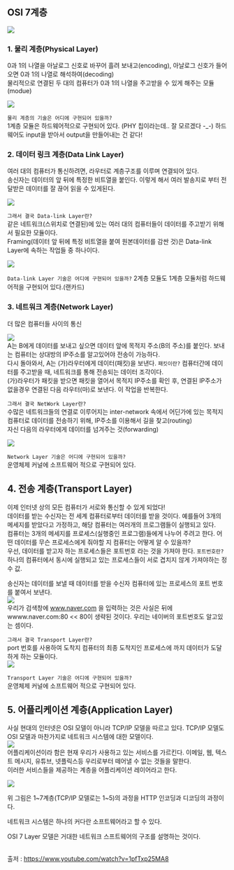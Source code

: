 ## OSI 7계층
<img src = "https://tails5555.github.io/assets/img/post/network/osi_structure.png"/><br>


### 1. 물리 계층(Physical Layer)<br>
0과 1의 나열을 아날로그 신호로 바꾸어 흘려 보내고(encoding), 아날로그 신호가 들어오면 0과 1의 나열로 해석하여(decoding)<br>
물리적으로 연결된 두 대의 컴퓨터가 0과 1의 나열을 주고받을 수 있게 해주는 모듈(modue)<br>

<img src = "https://velog.velcdn.com/images%2Fjewon119%2Fpost%2F1271343a-c45d-4241-a13d-c2b636c0c8df%2Fmuly.png"/><br>

`물리 계층의 기술은 어디에 구현되어 있을까?`<br>
1계층 모듈은 하드웨어적으로 구현되어 있다. (PHY 칩이라는데.. 잘 모르겠다 -_-) 하드웨어도 input을 받아서 output을 만들어내는 건 같다!<br>

### 2. 데이터 링크 계층(Data Link Layer)
여러 대의 컴퓨터가 통신하려면, 라우터로 계층구조를 이루며 연결되어 있다.<br>
송신자는 데이터의 앞 뒤에 특정한 비트열을 붙인다. 이렇게 해서 여러 발송지로 부터 전달받은 데이터를 잘 끊어 읽을 수 있게된다.

<img src = "https://velog.velcdn.com/images%2Fnoahshin__11%2Fpost%2F678c7b38-d95c-44a5-b710-1bfa6d11d335%2Fimage.png"/><br>

`그래서 결국 Data-link Layer란?`<br>
같은 네트워크(스위치로 연결된)에 있는 여러 대의 컴퓨터들이 데이터를 주고받기 위해서 필요한 모듈이다.<br>
Framing(데이터 앞 뒤에 특정 비트열을 붙여 원본데이터를 감싼 것)은 Data-link Layer에 속하는 작업들 중 하나이다.<br>

<img src = "https://velog.velcdn.com/images%2Fnoahshin__11%2Fpost%2F54d08101-a2d6-4a1d-b44d-ae5b5e7bd912%2Fimage.png"/><br>

`Data-link Layer 기술은 어디에 구현되어 있을까?`
2계층 모듈도 1계층 모듈처럼 하드웨어적을 구현되어 있다.(랜카드)<br>


### 3. 네트워크 계층(Network Layer)<br>
더 많은 컴퓨터들 사이의 통신<br>

<img src = "https://velog.velcdn.com/images%2Fnoahshin__11%2Fpost%2F0521b218-d887-49b5-9bef-02eb97bf947f%2Fimage.png"/><br>
A는 B에게 데이터를 보내고 싶으면 데이터 앞에 목적지 주소(B의 주소)를 붙인다. 보내는 컴퓨터는 상대방의 IP주소를 알고있어야 전송이 가능하다.<br>
다시 돌아와서, A는 (가)라우터에게 데이터(패킷)을 보낸다. `패킷이란?` 컴퓨터간에 데이터를 주고받을 때, 네트워크를 통해 전송되는 데이터 조각이다.<br>
(가)라우터가 패킷을 받으면 패킷을 열어서 목적지 IP주소를 확인 후, 연결된 IP주소가 없을경우 연결된 다음 라우터(마)로 보낸다. 이 작업을 반복한다.<br>

`그래서 결국 NetWork Layer란?`<br>
수많은 네트워크들의 연결로 이루어지는 inter-network 속에서 어딘가에 있는 목적지 컴퓨터로 데이터를 전송하기 위해, IP주소를 이용해서 길을 찾고(routing)<br>
자신 다음의 라우터에게 데이터를 넘겨주는 것(forwarding)

<img src = "https://velog.velcdn.com/images%2Fnoahshin__11%2Fpost%2F220307b7-9076-47dc-8d57-70d1b102977a%2Fimage.png"/><br>

`Network Layer 기술은 어디에 구현되어 있을까?`<br>
운영체제 커널에 소프트웨어 적으로 구현되어 있다.<br>

## 4. 전송 계층(Transport Layer)
이제 인터넷 상의 모든 컴퓨터가 서로와 통신할 수 있게 되었다!<br>
데이터를 받는 수신자는 전 세계 컴퓨터로부터 데이터를 받을 것이다. 예를들어 3개의 메세지를 받았다고 가정하고, 해당 컴퓨터는 여러개의 프로그램들이 실행되고 있다.<br>
컴퓨터는 3개의 메세지를 프로세스(실행중인 프로그램)들에게 나누어 주려고 한다. 어떤 데이터를 무슨 프로세스에게 줘야할 지 컴퓨터는 어떻게 알 수 있을까?<br>
우선, 데이터를 받고자 하는 프로세스들은 포트번호 라는 것을 가져야 한다. `포트번호란?` 하나의 컴퓨터에서 동시에 실행되고 있는 프로세스들이 서로 겹치지 않게 가져야하는 정수 값.<br>

송신자는 데이터를 보낼 때 데이터를 받을 수신자 컴퓨터에 있는 프로세스의 포트 번호를 붙여서 보낸다.<br>
<img src = "https://velog.velcdn.com/images%2Fnoahshin__11%2Fpost%2F97c8c3c7-a424-4899-b05d-0d6548c0fca5%2Fimage.png"/><br>
우리가 검색창에 www.naver.com 을 입력하는 것은 사실은 뒤에 wwww.naver.com:80 << 80이 생략된 것이다. 우리는 네이버의 포트번호도 알고있는 셈이다.<br>

`그래서 결국 Transport Layer란?`<br>
port 번호를 사용하여 도착지 컴퓨터의 최종 도착지인 프로세스에 까지 데이터가 도달하게 하는 모듈이다.<br>
<img src = "https://velog.velcdn.com/images%2Fnoahshin__11%2Fpost%2F13aa2ad4-070a-4b45-87e9-224d7c2be92f%2Fimage.png"/><br>

`Transport Layer 기술은 어디에 구현되어 있을까?`<br>
운영체제 커널에 소프트웨어 적으로 구현되어 있다.<br>

## 5. 어플리케이션 계층(Application Layer)
사실 현대의 인터넷은 OSI 모델이 아니라 TCP/IP 모델을 따르고 있다. TCP/IP 모델도 OSI 모델과 마찬가지로 네트워크 시스템에 대한 모델이다.<br>
<img src = "https://velog.velcdn.com/images%2Fnoahshin__11%2Fpost%2Fa63fae14-3a89-4344-97d8-1cfb0c4fa71c%2Fimage.png"/><br>
어플리케이션이라 함은 현재 우리가 사용하고 있는 서비스를 가르킨다. 이메일, 웹, 텍스트 메시지, 유튜브, 넷플릭스등 우리로부터 떼어낼 수 없는 것들을 말한다.<br>
이러한 서비스들을 제공하는 계층을 어플리케이션 레이어라고 한다.<br>

<img src = "https://velog.velcdn.com/images%2Fnoahshin__11%2Fpost%2F67b275c1-3aca-4a4b-8bf0-693518ee2725%2Fimage.png"/><br>

위 그림은 1~7계층(TCP/IP 모델로는 1~5)의 과정을 HTTP 인코딩과 디코딩의 과정이다.<br>

네트워크 시스템은 하나의 커다란  소프트웨어라고 할 수 있다.<br>

OSI 7 Layer 모델은 거대한 네트워크 스프트웨어의 구조를 설명하는 것이다.<br><br>

출저 : https://www.youtube.com/watch?v=1pfTxp25MA8


